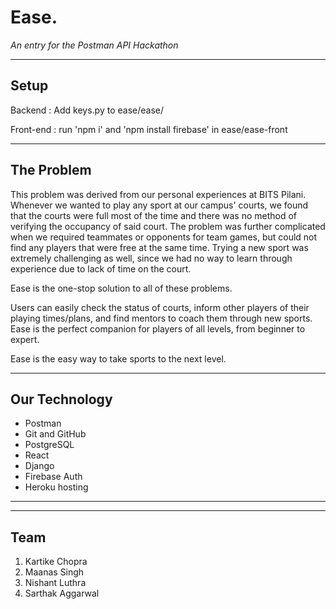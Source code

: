 # **Ease.**

_An entry for the Postman API Hackathon_

---

## Setup

Backend : Add keys.py to ease/ease/

Front-end : run 'npm i' and 'npm install firebase' in ease/ease-front

---

## The Problem

This problem was derived from our personal experiences at BITS Pilani. Whenever we wanted to play any sport at our campus' courts, we found that the courts were full most of the time and there was no method of verifying the occupancy of said court. The problem was further complicated when we required teammates or opponents for team games, but could not find any players that were free at the same time. Trying a new sport was extremely challenging as well, since we had no way to learn through experience due to lack of time on the court.

Ease is the one-stop solution to all of these problems.

Users can easily check the status of courts, inform other players of their playing times/plans, and find mentors to coach them through new sports. Ease is the perfect companion for players of all levels, from beginner to expert.

Ease is the easy way to take sports to the next level.

---

## Our Technology

* Postman
* Git and GitHub
* PostgreSQL
* React
* Django
* Firebase Auth
* Heroku hosting

---



---

## Team
 
1. Kartike Chopra
2. Maanas Singh
3. Nishant Luthra
4. Sarthak Aggarwal
